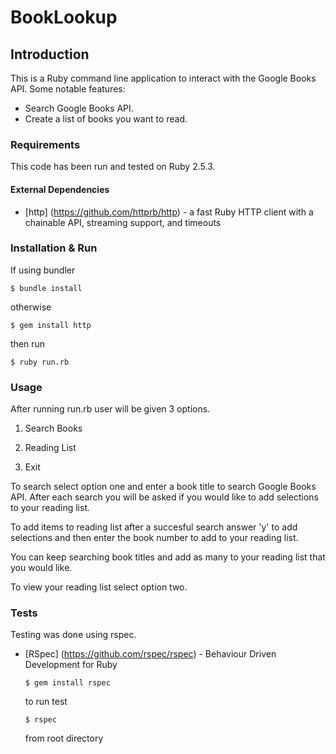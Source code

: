 # BookLookup

## Introduction 

This is a Ruby command line application to interact with the Google Books API. Some notable features:

* Search Google Books API.
* Create a list of books you want to read.

### Requirements 

This code has been run and tested on Ruby 2.5.3.


#### External Dependencies

* [http] (https://github.com/httprb/http) - a fast Ruby HTTP client with a chainable API, streaming support, and timeouts

### Installation & Run
   If using bundler
   ```
   $ bundle install
   ```
   otherwise
   ```
   $ gem install http
   ```

   then run
   ```
   $ ruby run.rb
   ```

### Usage

After running run.rb user will be given 3 options.

   1. Search Books

   2. Reading List

   3. Exit

To search select option one and enter a book title to search Google Books API. After each search you will be asked if you would like to add selections to your reading list.

To add items to reading list after a succesful search answer 'y' to add selections and then enter the book number to add to your reading list.

You can keep searching book titles and add as many to your reading list that you would like.

To view your reading list select option two.


### Tests

Testing was done using rspec.

* [RSpec] (https://github.com/rspec/rspec) - Behaviour Driven Development for Ruby

  ```
  $ gem install rspec
  ```

  to run test

  ```
  $ rspec
  ```
  from root directory



